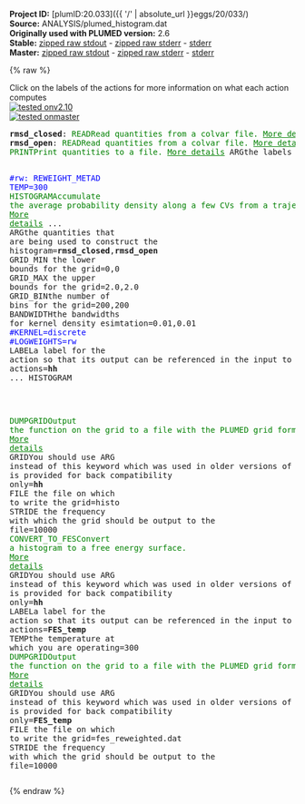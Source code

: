 **Project ID:** [plumID:20.033]({{ '/' | absolute_url }}eggs/20/033/)  
**Source:** ANALYSIS/plumed_histogram.dat  
**Originally used with PLUMED version:** 2.6  
**Stable:** [zipped raw stdout](plumed_histogram.dat.plumed.stdout.txt.zip) - [zipped raw stderr](plumed_histogram.dat.plumed.stderr.txt.zip) - [stderr](plumed_histogram.dat.plumed.stderr)  
**Master:** [zipped raw stdout](plumed_histogram.dat.plumed_master.stdout.txt.zip) - [zipped raw stderr](plumed_histogram.dat.plumed_master.stderr.txt.zip) - [stderr](plumed_histogram.dat.plumed_master.stderr)  

{% raw %}
<div class="plumedpreheader">
<div class="headerInfo" id="value_details_data/ANALYSIS/plumed_histogram.dat"> Click on the labels of the actions for more information on what each action computes </div>
<div class="containerBadge">
<div class="headerBadge"><a href="plumed_histogram.dat.plumed.stderr"><img src="https://img.shields.io/badge/v2.10-passing-green.svg" alt="tested onv2.10" /></a></div>
<div class="headerBadge"><a href="plumed_histogram.dat.plumed_master.stderr"><img src="https://img.shields.io/badge/master-failed-red.svg" alt="tested onmaster" /></a></div>
</div>
</div>
<pre class="plumedlisting">
<b name="data/ANALYSIS/plumed_histogram.datrmsd_closed" onclick='showPath("data/ANALYSIS/plumed_histogram.dat","data/ANALYSIS/plumed_histogram.datrmsd_closed","data/ANALYSIS/plumed_histogram.datrmsd_closed","brown")'>rmsd_closed</b>: <span class="plumedtooltip" style="color:green">READ<span class="right">Read quantities from a colvar file. <a href="https://www.plumed.org/doc-master/user-doc/html/READ" style="color:green">More details</a><i></i></span></span> <span class="plumedtooltip">FILE<span class="right">the name of the file from which to read these quantities<i></i></span></span>=COLVAR_final <span class="plumedtooltip">VALUES<span class="right">the values to read from the file<i></i></span></span>=rmsd_closed_charmm_6vxx <span class="plumedtooltip">IGNORE_TIME<span class="right"> ignore the time in the colvar file<i></i></span></span>
<span style="display:none;" id="data/ANALYSIS/plumed_histogram.datrmsd_closed">The READ action with label <b>rmsd_closed</b> calculates the following quantities:<table  align="center" frame="void" width="95%" cellpadding="5%"><tr><td width="5%"><b> Quantity </b>  </td><td><b> Description </b> </td></tr><tr><td width="5%">rmsd_closed..#!custom</td><td>the names of the output components for this action depend on the actions input file see the example inputs below for details</td></tr></table></span><b name="data/ANALYSIS/plumed_histogram.datrmsd_open" onclick='showPath("data/ANALYSIS/plumed_histogram.dat","data/ANALYSIS/plumed_histogram.datrmsd_open","data/ANALYSIS/plumed_histogram.datrmsd_open","brown")'>rmsd_open</b>: <span class="plumedtooltip" style="color:green">READ<span class="right">Read quantities from a colvar file. <a href="https://www.plumed.org/doc-master/user-doc/html/READ" style="color:green">More details</a><i></i></span></span> <span class="plumedtooltip">FILE<span class="right">the name of the file from which to read these quantities<i></i></span></span>=COLVAR_final <span class="plumedtooltip">VALUES<span class="right">the values to read from the file<i></i></span></span>=rmsd_open <span class="plumedtooltip">IGNORE_TIME<span class="right"> ignore the time in the colvar file<i></i></span></span>
<span style="display:none;" id="data/ANALYSIS/plumed_histogram.datrmsd_open">The READ action with label <b>rmsd_open</b> calculates the following quantities:<table  align="center" frame="void" width="95%" cellpadding="5%"><tr><td width="5%"><b> Quantity </b>  </td><td><b> Description </b> </td></tr><tr><td width="5%">rmsd_open..#!custom</td><td>the names of the output components for this action depend on the actions input file see the example inputs below for details</td></tr></table></span><span class="plumedtooltip" style="color:green">PRINT<span class="right">Print quantities to a file. <a href="https://www.plumed.org/doc-master/user-doc/html/PRINT" style="color:green">More details</a><i></i></span></span> <span class="plumedtooltip">ARG<span class="right">the labels of the values that you would like to print to the file<i></i></span></span>=<b name="data/ANALYSIS/plumed_histogram.datrmsd_closed">rmsd_closed</b>,<b name="data/ANALYSIS/plumed_histogram.datrmsd_open">rmsd_open</b> <span class="plumedtooltip">FILE<span class="right">the name of the file on which to output these quantities<i></i></span></span>=check

<span style="color:blue" class="comment">#rw: REWEIGHT_METAD TEMP=300</span>
<span style="display:none;" id="data/ANALYSIS/plumed_histogram.dat">The PRINT action with label <b></b> calculates something</span><span class="plumedtooltip" style="color:green">HISTOGRAM<span class="right">Accumulate the average probability density along a few CVs from a trajectory. <a href="https://www.plumed.org/doc-master/user-doc/html/HISTOGRAM" style="color:green">More details</a><i></i></span></span> ...
  <span class="plumedtooltip">ARG<span class="right">the quantities that are being used to construct the histogram<i></i></span></span>=<b name="data/ANALYSIS/plumed_histogram.datrmsd_closed">rmsd_closed</b>,<b name="data/ANALYSIS/plumed_histogram.datrmsd_open">rmsd_open</b>
  <span class="plumedtooltip">GRID_MIN<span class="right"> the lower bounds for the grid<i></i></span></span>=0,0
  <span class="plumedtooltip">GRID_MAX<span class="right"> the upper bounds for the grid<i></i></span></span>=2.0,2.0
  <span class="plumedtooltip">GRID_BIN<span class="right">the number of bins for the grid<i></i></span></span>=200,200
  <span class="plumedtooltip">BANDWIDTH<span class="right">the bandwidths for kernel density esimtation<i></i></span></span>=0.01,0.01
  <span style="color:blue" class="comment">#KERNEL=discrete</span>
  <span style="color:blue" class="comment">#LOGWEIGHTS=rw</span>
  <span class="plumedtooltip">LABEL<span class="right">a label for the action so that its output can be referenced in the input to other actions<i></i></span></span>=<b name="data/ANALYSIS/plumed_histogram.dathh" onclick='showPath("data/ANALYSIS/plumed_histogram.dat","data/ANALYSIS/plumed_histogram.dathh","data/ANALYSIS/plumed_histogram.dathh","brown")'>hh</b>
... HISTOGRAM

<br/><span style="display:none;" id="data/ANALYSIS/plumed_histogram.dathh">The HISTOGRAM action with label <b>hh</b> calculates the following quantities:<table  align="center" frame="void" width="95%" cellpadding="5%"><tr><td width="5%"><b> Quantity </b>  </td><td><b> Description </b> </td></tr><tr><td width="5%">hh.value</td><td>the estimate of the histogram as a function of the argument that was obtained</td></tr></table></span><span class="plumedtooltip" style="color:green">DUMPGRID<span class="right">Output the function on the grid to a file with the PLUMED grid format. <a href="https://www.plumed.org/doc-master/user-doc/html/DUMPGRID" style="color:green">More details</a><i></i></span></span> <span class="plumedtooltip">GRID<span class="right">You should use ARG instead of this keyword which was used in older versions of PLUMED and is provided for back compatibility only<i></i></span></span>=<b name="data/ANALYSIS/plumed_histogram.dathh">hh</b> <span class="plumedtooltip">FILE<span class="right"> the file on which to write the grid<i></i></span></span>=histo  <span class="plumedtooltip">STRIDE<span class="right"> the frequency with which the grid should be output to the file<i></i></span></span>=10000
<span class="plumedtooltip" style="color:green">CONVERT_TO_FES<span class="right">Convert a histogram to a free energy surface. <a href="https://www.plumed.org/doc-master/user-doc/html/CONVERT_TO_FES" style="color:green">More details</a><i></i></span></span> <span class="plumedtooltip">GRID<span class="right">You should use ARG instead of this keyword which was used in older versions of PLUMED and is provided for back compatibility only<i></i></span></span>=<b name="data/ANALYSIS/plumed_histogram.dathh">hh</b> <span class="plumedtooltip">LABEL<span class="right">a label for the action so that its output can be referenced in the input to other actions<i></i></span></span>=<b name="data/ANALYSIS/plumed_histogram.datFES_temp" onclick='showPath("data/ANALYSIS/plumed_histogram.dat","data/ANALYSIS/plumed_histogram.datFES_temp","data/ANALYSIS/plumed_histogram.datFES_temp","brown")'>FES_temp</b> <span class="plumedtooltip">TEMP<span class="right">the temperature at which you are operating<i></i></span></span>=300
<span style="display:none;" id="data/ANALYSIS/plumed_histogram.datFES_temp">The CONVERT_TO_FES action with label <b>FES_temp</b> calculates the following quantities:<table  align="center" frame="void" width="95%" cellpadding="5%"><tr><td width="5%"><b> Quantity </b>  </td><td><b> Description </b> </td></tr><tr><td width="5%">FES_temp.value</td><td>the free energy surface</td></tr></table></span><span class="plumedtooltip" style="color:green">DUMPGRID<span class="right">Output the function on the grid to a file with the PLUMED grid format. <a href="https://www.plumed.org/doc-master/user-doc/html/DUMPGRID" style="color:green">More details</a><i></i></span></span> <span class="plumedtooltip">GRID<span class="right">You should use ARG instead of this keyword which was used in older versions of PLUMED and is provided for back compatibility only<i></i></span></span>=<b name="data/ANALYSIS/plumed_histogram.datFES_temp">FES_temp</b> <span class="plumedtooltip">FILE<span class="right"> the file on which to write the grid<i></i></span></span>=fes_reweighted.dat <span class="plumedtooltip">STRIDE<span class="right"> the frequency with which the grid should be output to the file<i></i></span></span>=10000
</pre>
{% endraw %}
